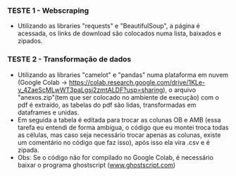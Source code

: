 ### TESTE 1 - Webscraping
* Utilizando as libraries "requests" e "BeautifulSoup", a página é acessada, os links de download são colocados numa lista, baixados e zipados.

### TESTE 2 - Transformação de dados
* Utilizando as libraries "camelot" e "pandas" numa plataforma em nuvem (Google Colab -> https://colab.research.google.com/drive/1KLe-y_4ZaeScMLwWT3paLgsj2zmtALDF?usp=sharing), o arquivo "anexos.zip"(tem que ser colocado no ambiente de execução) com o pdf é extraído, as tabelas do pdf são lidas, transformadas em dataframes e unidas. 
* Em seguida a tabela é editada para trocar as colunas OB e AMB (essa tarefa eu entendi de forma ambígua, o código que eu montei troca todas as células, mas caso seja necessário trocar apenas as colunas, existe um comentário no código que faz isso), após isso ela vira .csv e é zipada. 
* Obs:  Se o código não for compilado no Google Colab, é necessário baixar o programa ghostscript (www.ghostscript.com)
